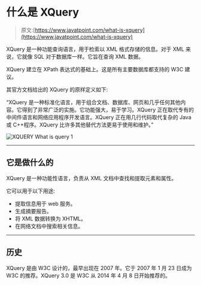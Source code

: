 # 什么是 XQuery

> 原文:[https://www.javatpoint.com/what-is-xquery](https://www.javatpoint.com/what-is-xquery)

XQuery 是一种功能查询语言，用于检索以 XML 格式存储的信息。对于 XML 来说，它就像 SQL 对于数据库一样。它旨在查询 XML 数据。

XQuery 建立在 XPath 表达式的基础上。这是所有主要数据库都支持的 W3C 建议。

其官方文档给出的 XQuery 的原样定义如下:

“XQuery 是一种标准化语言，用于组合文档、数据库、网页和几乎任何其他内容。它得到了非常广泛的实施。它功能强大，易于学习。XQuery 正在取代专有的中间件语言和网络应用程序开发语言。XQuery 正在用几行代码取代复杂的 Java 或 C++程序。XQuery 比许多其他替代方法更易于使用和维护。”

![XQUERY What is query 1](../Images/e2fbbe8b2520a816886cc33aded8197e.png)

* * *

## 它是做什么的

XQuery 是一种功能性语言，负责从 XML 文档中查找和提取元素和属性。

它可以用于以下用途:

*   提取信息用于 web 服务。
*   生成摘要报告。
*   将 XML 数据转换为 XHTML。
*   在网络文档中搜索相关信息。

* * *

## 历史

XQuery 是由 W3C 设计的，最早出现在 2007 年。它于 2007 年 1 月 23 日成为 W3C 的推荐。XQuery 3.0 是 W3C 从 2014 年 4 月 8 日开始推荐的。